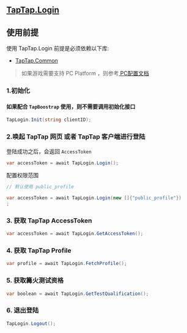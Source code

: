 ## [TapTap.Login](./Documentation/README.md)

## 使用前提

使用 TapTap.Login 前提是必须依赖以下库:

* [TapTap.Common](https://github.com/TapTap/TapCommon-Unity.git)

> 如果游戏需要支持 PC Platform ，则参考[ PC配置文档 ](./PC.md)

### 1.初始化

#### 如果配合 `TapBoostrap` 使用，则不需要调用初始化接口

```c#
TapLogin.Init(string clientID);
```

### 2.唤起 TapTap 网页 或者 TapTap 客户端进行登陆

登陆成功之后，会返回 `AccessToken`

```c#
var accessToken = await TapLogin.Login();
```

配置权限范围

```c#
// 默认使用 public_profile

var accessToken = await TapLogin.Login(new []{"public_profile"})
;
```

### 3. 获取 TapTap AccessToken

```c#
var accessToken = await TapLogin.GetAccessToken();
```

### 4. 获取 TapTap Profile

```c#
var profile = await TapLogin.FetchProfile();
```

### 5. 获取篝火测试资格

```c#
var boolean = await TapLogin.GetTestQualification();
```

### 6. 退出登陆

```c#
TapLogin.Logout();
```